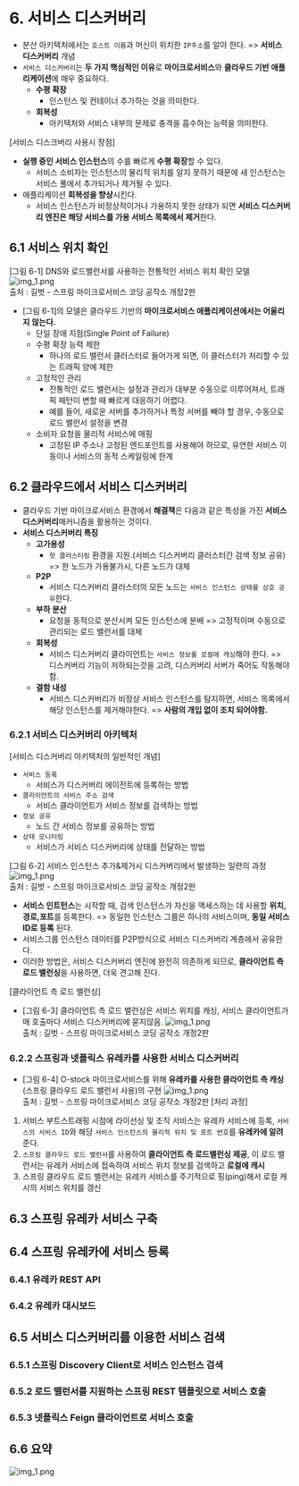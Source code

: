 # 6. 서비스 디스커버리
- 분산 아키텍처에서는 `호스트 이름`과 머신이 위치한 `IP주소`를 알야 한다. => **서비스 디스커버리** 개념
- `서비스 디스커버리`는 **두 가지 핵심적인 이유**로 **마이크로서비스**와 **클라우드 기반 애플리케이션**에 매우 중요하다.
  - **수평 확장**
    - 인스턴스 및 컨테이너 추가하는 것을 의미한다.
  - **회복성**
    - 아키텍처와 서비스 내부의 문제로 충격을 흡수하는 능력을 의미한다.

[서비스 디스크버리 사용시 장점]
- **실행 중인 서비스 인스턴스**의 수를 빠르게 **수평 확장**할 수 있다.
  - 서비스 소비자는 인스턴스의 물리적 위치를 알지 못하기 때문에 새 인스턴스는 서비스 풀에서 추가되거나 제거될 수 있다.
- 애플리케이션 **회복성을 향상**시킨다.
  - 서비스 인스턴스가 비정상적이거나 가용하지 못한 상태가 되면 **서비스 디스커버리 엔진은 해당 서비스를 가용 서비스 목록에서 제거**한다.

## 6.1 서비스 위치 확인
[그림 6-1] DNS와 로드밸런서를 사용하는 전통적인 서비스 위치 확인 모델
![img_1.png](images/ch06/img.png)  
출처 : 길벗 - 스프링 마이크로서비스 코딩 공작소 개정2판  
- [그림 6-1]의 모델은 클라우드 기반의 **마이크로서비스 애플리케이션에서는 어울리지 않는다.**
  - 단일 장애 지점(Single Point of Failure)
  - 수평 확장 능력 제한
    - 하나의 로드 밸런서 클러스터로 들어가게 되면, 이 클러스터가 처리할 수 있는 트래픽 양에 제한
  - 고정적인 관리
    - 전통적인 로드 밸런서는 설정과 관리가 대부분 수동으로 이루어져서, 트래픽 패턴이 변할 때 빠르게 대응하기 어렵다.
    - 예를 들어, 새로운 서버를 추가하거나 특정 서버를 빼야 할 경우, 수동으로 로드 밸런서 설정을 변경
  - 소비자 요청을 물리적 서비스에 매핑
    - 고정된 IP 주소나 고정된 엔드포인트를 사용해야 하므로, 유연한 서비스 이동이나 서비스의 동적 스케일링에 한계

## 6.2 클라우드에서 서비스 디스커버리
- 클라우드 기반 마이크로서비스 환경에서 **해결책**은 다음과 같은 특성을 가진 **서비스 디스커버리**매커니즘을 활용하는 것이다.
- **서비스 디스커버리 특징**
  - **고가용성**
    - `핫 클러스터링` 환경을 지원.(서비스 디스커버리 클러스터간 검색 정보 공유) => 한 노드가 가용불가시, 다른 노드가 대체
  - **P2P**
    - 서비스 디스커버리 클러스터의 모든 노드는 `서비스 인스턴스 상태를 상호 공유`한다.
  - **부하 분산**
    - 요청을 동적으로 분산시켜 모든 인스턴스에 분배 => 고정적이며 수동으로 관리되는 로드 밸런서를 대체
  - **회복성**
    - 서비스 디스커버리 클라이언트는 `서비스 정보를 로컬에 캐싱`해야 한다. => 디스커버리 기능이 저하되는것을 고려, 디스커버리 서버가 죽어도 작동해야함.
  - **결함 내성**
    - 서비스 디스커버리가 비정상 서비스 인스턴스를 탐지하면, 서비스 목록에서 해당 인스턴스를 제거해야한다. => **사람의 개입 없이 조치 되어야함.**

### 6.2.1 서비스 디스커버리 아키텍처
[서비스 디스커버리 아키텍처의 일반적인 개념]
- `서비스 등록`
  - 서비스가 디스커버리 에이전트에 등록하는 방법
- `클라이언트의 서비스 주소 검색`
  - 서비스 클라이언트가 서비스 정보를 검색하는 방법
- `정보 공유`
  - 노드 간 서비스 정보를 공유하는 방법
- `상태 모니터링`
  - 서비스가 서비스 디스커버리에 상태를 전달하는 방법

[그림 6-2] 서비스 인스턴스 추가&제거시 디스커버리에서 발생하는 일련의 과정
![img_1.png](images/ch06/img_1.png)  
출처 : 길벗 - 스프링 마이크로서비스 코딩 공작소 개정2판  
- **서비스 인트턴스**는 시작할 때, 검색 인스턴스가 자신을 액세스하는 데 사용할 **위치,경로,포트**를 등록한다. => 동일한 인스턴스 그룹은 하나의 서비스이며, **동일 서비스ID로 등록** 된다.
- 서비스그룹 인스턴스 데이터를 P2P방식으로 서비스 디스커버리 계층에서 공유한다.
- 이러한 방법은, 서비스 디스커버리 엔진에 완전히 의존하게 되므로, **클라이언트 측 로드 밸런싱**을 사용하면, 더욱 견고해 진다.

[클라이언트 측 로드 밸런싱]
- [그림 6-3] 클라이언트 측 로드 밸런싱은 서비스 위치를 캐싱, 서비스 클라이언트가 매 호출마다 서비스 디스커버리에 묻지않음.
![img_1.png](images/ch06/img_2.png)  
출처 : 길벗 - 스프링 마이크로서비스 코딩 공작소 개정2판  

### 6.2.2 스프링과 넷플릭스 유레카를 사용한 서비스 디스커버리
- [그림 6-4] O-stock 마이크로서비스를 위해 **유레카를 사용한 클라이언트 측 캐싱**(스프링 클라우드 로드 밸런서 사용)의 구현
  ![img_1.png](images/ch06/img_3.png)   
  출처 : 길벗 - 스프링 마이크로서비스 코딩 공작소 개정2판
[처리 과정]
1. 서비스 부트스트래핑 시점에 라이선싱 및 조직 서비스는 유레카 서비스에 등록, `서비스의 서비스 ID`와 해당 `서비스 인스턴스의 물리적 위치 및 포트 번호`를 **유레카에 알려** 준다.
2. `스프링 클라우드 로드 밸런서`를 사용하여 **클라이언트 측 로드밸런싱 제공**, 이 로드 밸런서는 유레카 서비스에 접속하여 서비스 위치 정보를 검색하고 **로컬에 캐시**
3. 스프링 클라우드 로드 밸런서는 유레카 서비스를 주기적으로 핑(ping)해서 로컬 캐시의 서비스 위치를 갱신

## 6.3 스프링 유레카 서비스 구축

## 6.4 스프링 유레카에 서비스 등록
### 6.4.1 유레카 REST API
### 6.4.2 유레카 대시보드

## 6.5 서비스 디스커버리를 이용한 서비스 검색
### 6.5.1 스프링 Discovery Client로 서비스 인스턴스 검색
### 6.5.2 로드 밸런서를 지원하는 스프링 REST 템플릿으로 서비스 호출
### 6.5.3 넷플릭스 Feign 클라이언트로 서비스 호출

## 6.6 요약

![img_1.png](images/ch06/img_1.png)
